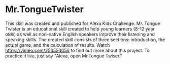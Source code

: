 # Mr.TongueTwister
This skill was created and published for Alexa Kids Challenge.  Mr. Tongue Twister is an educational skill created to help young learners (8-12 year olds) as well as non-native English speakers improve their listening and speaking skills. The created skill consists of three sections: introduction, the actual game, and the calculation of results.
Watch https://vimeo.com/250550056 to find out more about this project. 
To practice it live, just say "Alexa, open Mr.Tongue Twiser."
